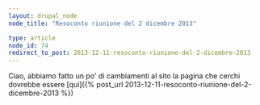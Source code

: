 ```yaml
---
layout: drupal_node
node_title: "Resoconto riunione del 2 dicembre 2013"

type: article
node_id: 74
redirect_to_post: 2013-12-11-resoconto-riunione-del-2-dicembre-2013
---
```


Ciao, abbiamo fatto un po' di cambiamenti al sito
la pagina che cerchi dovrebbe essere [qui]({% post_url 2013-12-11-resoconto-riunione-del-2-dicembre-2013 %})